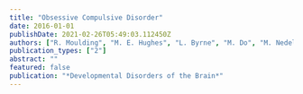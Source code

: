 ```yaml
---
title: "Obsessive Compulsive Disorder"
date: 2016-01-01
publishDate: 2021-02-26T05:49:03.112450Z
authors: ["R. Moulding", "M. E. Hughes", "L. Byrne", "M. Do", "M. Nedeljkovic"]
publication_types: ["2"]
abstract: ""
featured: false
publication: "*Developmental Disorders of the Brain*"
---
```


